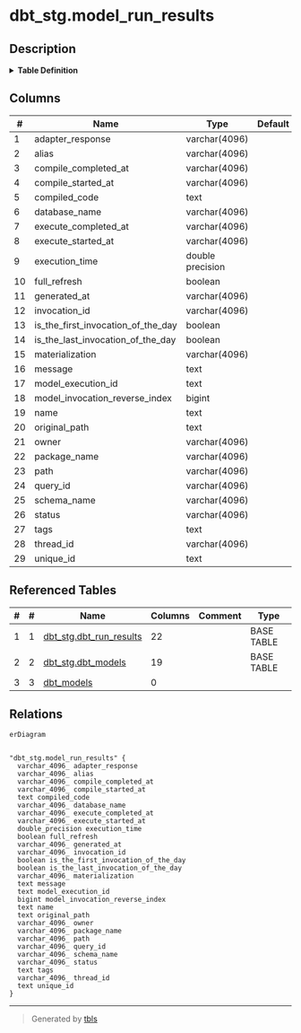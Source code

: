# dbt_stg.model_run_results

## Description

<details>
<summary><strong>Table Definition</strong></summary>

```sql
CREATE VIEW model_run_results AS (
 WITH dbt_run_results AS (
         SELECT dbt_run_results.model_execution_id,
            dbt_run_results.unique_id,
            dbt_run_results.invocation_id,
            dbt_run_results.generated_at,
            dbt_run_results.created_at,
            dbt_run_results.name,
            dbt_run_results.message,
            dbt_run_results.status,
            dbt_run_results.resource_type,
            dbt_run_results.execution_time,
            dbt_run_results.execute_started_at,
            dbt_run_results.execute_completed_at,
            dbt_run_results.compile_started_at,
            dbt_run_results.compile_completed_at,
            dbt_run_results.rows_affected,
            dbt_run_results.full_refresh,
            dbt_run_results.compiled_code,
            dbt_run_results.failures,
            dbt_run_results.query_id,
            dbt_run_results.thread_id,
            dbt_run_results.materialization,
            dbt_run_results.adapter_response
           FROM dbt_stg.dbt_run_results
        ), dbt_models AS (
         SELECT dbt_models.unique_id,
            dbt_models.alias,
            dbt_models.checksum,
            dbt_models.materialization,
            dbt_models.tags,
            dbt_models.meta,
            dbt_models.owner,
            dbt_models.database_name,
            dbt_models.schema_name,
            dbt_models.depends_on_macros,
            dbt_models.depends_on_nodes,
            dbt_models.description,
            dbt_models.name,
            dbt_models.package_name,
            dbt_models.original_path,
            dbt_models.path,
            dbt_models.patch_path,
            dbt_models.generated_at,
            dbt_models.metadata_hash
           FROM dbt_stg.dbt_models
        )
 SELECT run_results.model_execution_id,
    run_results.unique_id,
    run_results.invocation_id,
    run_results.query_id,
    run_results.name,
    run_results.generated_at,
    run_results.status,
    run_results.full_refresh,
    run_results.message,
    run_results.execution_time,
    run_results.execute_started_at,
    run_results.execute_completed_at,
    run_results.compile_started_at,
    run_results.compile_completed_at,
    run_results.compiled_code,
    run_results.adapter_response,
    run_results.thread_id,
    models.database_name,
    models.schema_name,
    COALESCE(run_results.materialization, models.materialization) AS materialization,
    models.tags,
    models.package_name,
    models.path,
    models.original_path,
    models.owner,
    models.alias,
    row_number() OVER (PARTITION BY run_results.unique_id ORDER BY run_results.generated_at DESC) AS model_invocation_reverse_index,
        CASE
            WHEN ((first_value(run_results.invocation_id) OVER (PARTITION BY (date_trunc('day'::text, (run_results.generated_at)::timestamp without time zone)) ORDER BY run_results.generated_at ROWS BETWEEN UNBOUNDED PRECEDING AND UNBOUNDED FOLLOWING))::text = (run_results.invocation_id)::text) THEN true
            ELSE false
        END AS is_the_first_invocation_of_the_day,
        CASE
            WHEN ((last_value(run_results.invocation_id) OVER (PARTITION BY (date_trunc('day'::text, (run_results.generated_at)::timestamp without time zone)) ORDER BY run_results.generated_at ROWS BETWEEN UNBOUNDED PRECEDING AND UNBOUNDED FOLLOWING))::text = (run_results.invocation_id)::text) THEN true
            ELSE false
        END AS is_the_last_invocation_of_the_day
   FROM (dbt_run_results run_results
     JOIN dbt_models models ON ((run_results.unique_id = (models.unique_id)::text)))
)
```

</details>

## Columns

| #  | Name                               | Type             | Default | Nullable | Children | Parents | Comment |
| -- | ---------------------------------- | ---------------- | ------- | -------- | -------- | ------- | ------- |
| 1  | adapter_response                   | varchar(4096)    |         | true     |          |         |         |
| 2  | alias                              | varchar(4096)    |         | true     |          |         |         |
| 3  | compile_completed_at               | varchar(4096)    |         | true     |          |         |         |
| 4  | compile_started_at                 | varchar(4096)    |         | true     |          |         |         |
| 5  | compiled_code                      | text             |         | true     |          |         |         |
| 6  | database_name                      | varchar(4096)    |         | true     |          |         |         |
| 7  | execute_completed_at               | varchar(4096)    |         | true     |          |         |         |
| 8  | execute_started_at                 | varchar(4096)    |         | true     |          |         |         |
| 9  | execution_time                     | double precision |         | true     |          |         |         |
| 10 | full_refresh                       | boolean          |         | true     |          |         |         |
| 11 | generated_at                       | varchar(4096)    |         | true     |          |         |         |
| 12 | invocation_id                      | varchar(4096)    |         | true     |          |         |         |
| 13 | is_the_first_invocation_of_the_day | boolean          |         | true     |          |         |         |
| 14 | is_the_last_invocation_of_the_day  | boolean          |         | true     |          |         |         |
| 15 | materialization                    | varchar(4096)    |         | true     |          |         |         |
| 16 | message                            | text             |         | true     |          |         |         |
| 17 | model_execution_id                 | text             |         | true     |          |         |         |
| 18 | model_invocation_reverse_index     | bigint           |         | true     |          |         |         |
| 19 | name                               | text             |         | true     |          |         |         |
| 20 | original_path                      | text             |         | true     |          |         |         |
| 21 | owner                              | varchar(4096)    |         | true     |          |         |         |
| 22 | package_name                       | varchar(4096)    |         | true     |          |         |         |
| 23 | path                               | varchar(4096)    |         | true     |          |         |         |
| 24 | query_id                           | varchar(4096)    |         | true     |          |         |         |
| 25 | schema_name                        | varchar(4096)    |         | true     |          |         |         |
| 26 | status                             | varchar(4096)    |         | true     |          |         |         |
| 27 | tags                               | text             |         | true     |          |         |         |
| 28 | thread_id                          | varchar(4096)    |         | true     |          |         |         |
| 29 | unique_id                          | text             |         | true     |          |         |         |

## Referenced Tables

| # | # | Name                                                  | Columns | Comment | Type       |
| - | - | ----------------------------------------------------- | ------- | ------- | ---------- |
| 1 | 1 | [dbt_stg.dbt_run_results](dbt_stg.dbt_run_results.md) | 22      |         | BASE TABLE |
| 2 | 2 | [dbt_stg.dbt_models](dbt_stg.dbt_models.md)           | 19      |         | BASE TABLE |
| 3 | 3 | [dbt_models](dbt_models.md)                           | 0       |         |            |

## Relations

```mermaid
erDiagram


"dbt_stg.model_run_results" {
  varchar_4096_ adapter_response
  varchar_4096_ alias
  varchar_4096_ compile_completed_at
  varchar_4096_ compile_started_at
  text compiled_code
  varchar_4096_ database_name
  varchar_4096_ execute_completed_at
  varchar_4096_ execute_started_at
  double_precision execution_time
  boolean full_refresh
  varchar_4096_ generated_at
  varchar_4096_ invocation_id
  boolean is_the_first_invocation_of_the_day
  boolean is_the_last_invocation_of_the_day
  varchar_4096_ materialization
  text message
  text model_execution_id
  bigint model_invocation_reverse_index
  text name
  text original_path
  varchar_4096_ owner
  varchar_4096_ package_name
  varchar_4096_ path
  varchar_4096_ query_id
  varchar_4096_ schema_name
  varchar_4096_ status
  text tags
  varchar_4096_ thread_id
  text unique_id
}
```

---

> Generated by [tbls](https://github.com/k1LoW/tbls)
